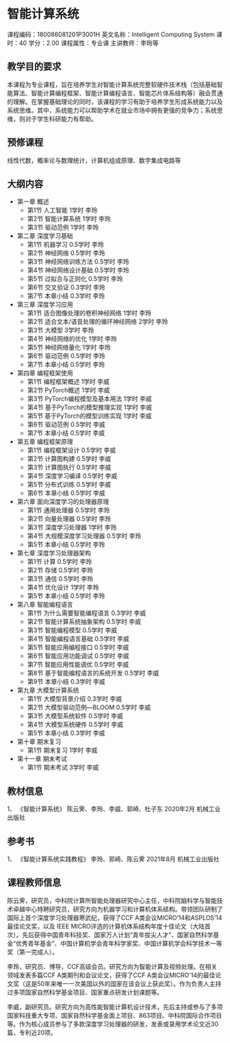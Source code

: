 # 智能计算系统

课程编码：180086081201P3001H 英文名称：Intelligent Computing System 课时：40 学分：2.00 课程属性：专业课 主讲教师：李玲等

## 教学目的要求
本课程为专业课程，旨在培养学生对智能计算系统完整软硬件技术栈（包括基础智能算法、智能计算编程框架、智能计算编程语言、智能芯片体系结构等）融会贯通的理解。在掌握基础理论的同时，该课程的学习有助于培养学生形成系统能力以及系统思维。其中，系统能力可以帮助学术在就业市场中拥有更强的竞争力；系统思维，则对于学生科研能力有帮助。

## 预修课程
线性代数，概率论与数理统计，计算机组成原理、数字集成电路等

## 大纲内容
- 第一章 概述
    - 第1节 人工智能 1学时 李玲
    - 第2节 智能计算系统 1学时 李玲
    - 第3节 驱动范例 1学时 李玲
- 第二章 深度学习基础
  - 第1节 机器学习 0.5学时 李玲
  - 第2节 神经网络 0.5学时 李玲
  - 第3节 神经网络训练方法 0.5学时 李玲
  - 第4节 神经网络设计基础 0.5学时 李玲
  - 第5节 过拟合与正则化 0.5学时 李玲
  - 第6节 交叉验证 0.3学时 李玲
  - 第7节 本章小结 0.3学时 李玲
- 第三章 深度学习应用
  - 第1节 适合图像处理的卷积神经网络 1学时 李玲
  - 第2节 适合文本/语音处理的循环神经网络 2学时 李玲
  - 第3节 大模型 3学时 李玲
  - 第4节 神经网络的优化 1学时 李玲
  - 第5节 神经网络量化 1学时 李玲
  - 第6节 驱动范例 0.5学时 李玲
  - 第7节 本章小结 0.5学时 李玲
- 第四章 编程框架使用
  - 第1节 编程框架概述 1学时 李威
  - 第2节 PyTorch概述 1学时 李威
  - 第3节 PyTorch编程模型及基本用法 1学时 李威
  - 第4节 基于PyTorch的模型推理实现 1学时 李威
  - 第5节 基于PyTorch的模型训练实现 1学时 李威
  - 第6节 驱动范例 0.5学时 李威
  - 第7节 本章小结 0.5学时 李威
- 第五章 编程框架原理
  - 第1节 编程框架设计 0.5学时 李威
  - 第2节 计算图构建 0.5学时 李威
  - 第3节 计算图执行 0.5学时 李威
  - 第4节 深度学习编译 0.5学时 李威
  - 第5节 分布式训练 0.5学时 李威
  - 第6节 本章小结 0.5学时 李威
- 第六章 面向深度学习的处理器原理
  - 第1节 通用处理器 0.5学时 李玲
  - 第2节 向量处理器 0.5学时 李玲
  - 第3节 深度学习处理器 1学时 李玲
  - 第4节 大规模深度学习处理器 0.5学时 李玲
  - 第5节 本章小结 0.5学时 李玲
- 第七章 深度学习处理器架构
  - 第1节 计算 0.5学时 李玲
  - 第2节 存储 0.5学时 李玲
  - 第3节 通信 0.5学时 李玲
  - 第4节 优化设计 1学时 李玲
  - 第5节 本章小结 0.5学时 李玲
- 第八章 智能编程语言
  - 第1节 为什么需要智能编程语言 0.3学时 李威
  - 第2节 智能计算系统抽象架构 0.5学时 李威
  - 第3节 智能编程模型 0.5学时 李威
  - 第4节 智能编程语言基础 0.5学时 李威
  - 第5节 智能应用编程接口 0.5学时 李威
  - 第6节 智能应用功能调试 0.5学时 李威
  - 第7节 智能应用性能调优 0.5学时 李威
  - 第8节 基于智能编程语言的系统开发 0.5学时 李威
  - 第9节 本章小结 0.3学时 李威
- 第九章 大模型计算系统
  - 第1节 大模型背景介绍 0.3学时 李威
  - 第2节 大模型驱动范例—BLOOM 0.5学时 李威
  - 第3节 大模型系统软件 0.5学时 李威
  - 第4节 大模型系统硬件 0.5学时 李威
  - 第5节 本章小结 0.3学时 李威
- 第十章 期末复习
  - 第1节 期末复习 1学时 李威
- 第十一章 期末考试
  - 第1节 期末考试 3学时 李威

## 教材信息
  1、 《智能计算系统》 陈云霁、李玲、李威、郭崎、杜子东 2020年2月 机械工业出版社
  
## 参考书
  1、 《智能计算系统实践教程》 李玲、郭崎、陈云霁 2021年8月 机械工业出版社
  
## 课程教师信息
陈云霁，研究员，中科院计算所智能处理器研究中心主任，中科院脑科学与智能技术卓越中心特聘研究员，研究方向为机器学习和计算机体系结构。带领团队研制了国际上首个深度学习处理器寒武纪，获得了CCF A类会议MICRO’14和ASPLOS’14最佳论文奖，以及 IEEE MICRO评选的计算机体系结构年度十佳论文（大陆首次）。先后获得中国青年科技奖、国家万人计划“青年拔尖人才”、国家自然科学基金“优秀青年基金”、中国计算机学会青年科学家奖、中国计算机学会科学技术一等奖（第一完成人）。

李玲，研究员、博导，CCF高级会员。研究方向为智能计算及视频处理。在相关领域发表多篇CCF A类期刊和会议论文，获得了CCF A类会议MICRO'14的最佳论文奖（这是50年来唯一一次美国以外的国家在该会议上获此奖）。作为负责人主持过多项国家自然科学基金项目、国家重点研发计划课题等。

李威，副研究员。研究方向为高性能智能计算机设计技术，先后主持或参与了多项国家科技重大专项、国家自然科学基金面上项目、863项目、中科院国际合作项目等。作为核心成员参与了多款深度学习处理器的研发，发表或录用学术论文近30篇，专利近20项。